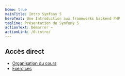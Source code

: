 ```yaml
---
home: true
mainTitle: Intro Symfony 5
heroText: Une Introduction aux frameworks backend PHP
tagline: Présentation de Symfony 5
actionText: Démarrer ➔
actionLink: /0-intro/
---
```


## Accès direct

* [Organisation du cours](/_seances/)
* [Exercices](/_exercices/)




